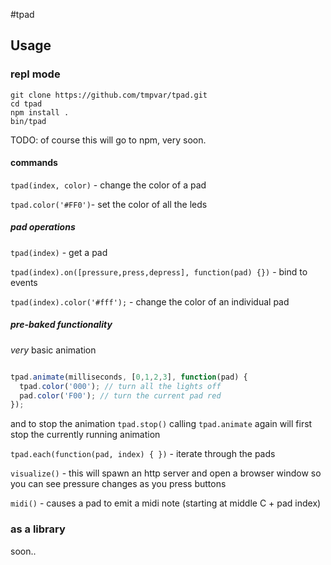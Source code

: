 #tpad

## Usage
### repl mode

    git clone https://github.com/tmpvar/tpad.git
    cd tpad
    npm install .
    bin/tpad

TODO: of course this will go to npm, very soon.

#### commands

`tpad(index, color)` - change the color of a pad

`tpad.color('#FF0')`- set the color of all the leds

##### pad operations

`tpad(index)` - get a pad

`tpad(index).on([pressure,press,depress], function(pad) {})` - bind to events

`tpad(index).color('#fff');` - change the color of an individual pad

##### pre-baked functionality

_very_ basic animation

```javascript

tpad.animate(milliseconds, [0,1,2,3], function(pad) {
  tpad.color('000'); // turn all the lights off
  pad.color('F00'); // turn the current pad red
});
```

and to stop the animation `tpad.stop()`
calling `tpad.animate` again will first stop the currently running animation

`tpad.each(function(pad, index) { })` - iterate through the pads

`visualize()` - this will spawn an http server and open a browser window so you can see pressure changes as you press buttons

`midi()` - causes a pad to emit a midi note (starting at middle C + pad index)

### as a library

soon..
